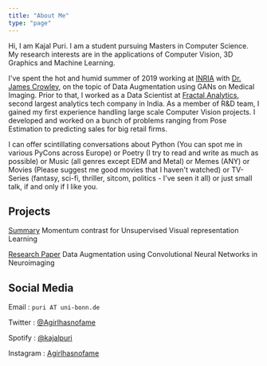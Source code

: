 ```yaml
---
title: "About Me"
type: "page"
---
```

Hi, I am Kajal Puri. I am a student pursuing Masters in Computer Science. My research interests are in the applications of Computer Vision, 3D Graphics and Machine Learning. 

I've spent the hot and humid summer of 2019 working at [INRIA](https://team.inria.fr/pervasive/) with [Dr. James Crowley](http://www-prima.inrialpes.fr/Prima/Homepages/jlc/jlc.html), on the topic of Data Augmentation using GANs on Medical Imaging. Prior to that, I worked as a Data Scientist at [Fractal Analytics](https://fractal.ai/), second largest analytics tech company in India. As a member of R&D team, I gained my first experience handling large scale Computer Vision projects. I developed and worked on a bunch of problems ranging from Pose Estimation to predicting sales for big retail firms. 

I can offer scintillating conversations about Python (You can spot me in various PyCons across Europe) or Poetry (I try to read and write as much as possible) or Music (all genres except EDM and Metal) or Memes (ANY) or Movies (Please suggest me good movies that I haven't watched) or TV-Series (fantasy, sci-fi, thriller, sitcom, politics - I've seen it all) or just small talk, if and only if I like you. 

## Projects


[Summary](https://www.dropbox.com/s/1z36pl7gl01hs8k/ExtendedAbstract.pdf?dl=0) Momentum contrast for Unsupervised Visual representation Learning

[Research Paper](https://www.dropbox.com/s/l5fbzk4ro36dpkh/PURI.pdf?dl=0) Data Augmentation using Convolutional Neural Networks in Neuroimaging


## Social Media

Email : `puri AT uni-bonn.de` 

Twitter : [@Agirlhasnofame](https://twitter.com/Agirlhasnofame)

Spotify : [@kajalpuri](https://open.spotify.com/user/kajalpuri)

Instagram : [Agirlhasnofame](https://www.instagram.com/agirlhasnofame/)

